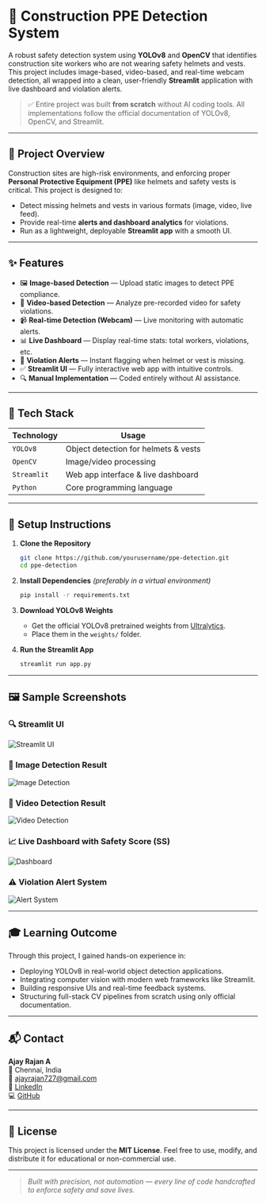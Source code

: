 
# 🦺 Construction PPE Detection System

A robust safety detection system using **YOLOv8** and **OpenCV** that identifies construction site workers who are not wearing safety helmets and vests. This project includes image-based, video-based, and real-time webcam detection, all wrapped into a clean, user-friendly **Streamlit** application with live dashboard and violation alerts.

> ✅ Entire project was built **from scratch** without AI coding tools. All implementations follow the official documentation of YOLOv8, OpenCV, and Streamlit.

---

## 🚧 Project Overview

Construction sites are high-risk environments, and enforcing proper **Personal Protective Equipment (PPE)** like helmets and safety vests is critical. This project is designed to:
- Detect missing helmets and vests in various formats (image, video, live feed).
- Provide real-time **alerts and dashboard analytics** for violations.
- Run as a lightweight, deployable **Streamlit app** with a smooth UI.

---

## ✨ Features

- 🖼 **Image-based Detection** — Upload static images to detect PPE compliance.
- 🎥 **Video-based Detection** — Analyze pre-recorded video for safety violations.
- 📹 **Real-time Detection (Webcam)** — Live monitoring with automatic alerts.
- 📊 **Live Dashboard** — Display real-time stats: total workers, violations, etc.
- 🔔 **Violation Alerts** — Instant flagging when helmet or vest is missing.
- ✅ **Streamlit UI** — Fully interactive web app with intuitive controls.
- 🔍 **Manual Implementation** — Coded entirely without AI assistance.

---

## 🔧 Tech Stack

| Technology     | Usage                                |
|----------------|--------------------------------------|
| `YOLOv8`       | Object detection for helmets & vests |
| `OpenCV`       | Image/video processing               |
| `Streamlit`    | Web app interface & live dashboard   |
| `Python`       | Core programming language            |

---

## 🚀 Setup Instructions

1. **Clone the Repository**
   ```bash
   git clone https://github.com/yourusername/ppe-detection.git
   cd ppe-detection
   ```

2. **Install Dependencies**
   *(preferably in a virtual environment)*
   ```bash
   pip install -r requirements.txt
   ```

3. **Download YOLOv8 Weights**
   - Get the official YOLOv8 pretrained weights from [Ultralytics](https://github.com/ultralytics/ultralytics).
   - Place them in the `weights/` folder.

4. **Run the Streamlit App**
   ```bash
   streamlit run app.py
   ```

---

## 🖼️ Sample Screenshots

### 🔍 Streamlit UI
![Streamlit UI](screenshots/ui.png)

### 🧠 Image Detection Result
![Image Detection](screenshots/image_detection.png)

### 🎥 Video Detection Result
![Video Detection](screenshots/video_detection.png)

### 📈 Live Dashboard with Safety Score (SS)
![Dashboard](screenshots/dashboard.png)

### ⚠️ Violation Alert System
![Alert System](screenshots/alert.png)

---

## 🎓 Learning Outcome

Through this project, I gained hands-on experience in:
- Deploying YOLOv8 in real-world object detection applications.
- Integrating computer vision with modern web frameworks like Streamlit.
- Building responsive UIs and real-time feedback systems.
- Structuring full-stack CV pipelines from scratch using only official documentation.

---

## 📬 Contact

**Ajay Rajan A**  
📍 Chennai, India  
📧 [ajayrajan727@gmail.com](mailto:ajayrajan727@gmail.com)  
🔗 [LinkedIn](https://linkedin.com/in/ajarajan05)  
💻 [GitHub](https://github.com/AjayRajan05)

---

## 📄 License

This project is licensed under the **MIT License**. Feel free to use, modify, and distribute it for educational or non-commercial use.

---

> *Built with precision, not automation — every line of code handcrafted to enforce safety and save lives.*
